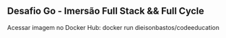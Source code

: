 ## Desafio Go - Imersão Full Stack && Full Cycle

Acessar imagem no Docker Hub: docker run dieisonbastos/codeeducation
